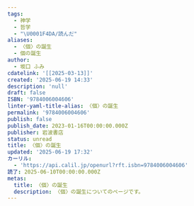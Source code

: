 ```yaml
---
tags:
  - 神学
  - 哲学
  - "\U0001F4DA/読んだ"
aliases:
  - 〈個〉の誕生
  - 個の誕生
author:
  - 坂口 ふみ
cdatelink: '[[2025-03-13]]'
created: '2025-06-19 14:33'
description: 'null'
draft: false
ISBN: '9784006004606'
linter-yaml-title-alias: 〈個〉の誕生
permalink: '9784006004606'
publish: false
publish_date: 2023-01-16T00:00:00.000Z
publisher: 岩波書店
status: unread
title: 〈個〉の誕生
updated: '2025-06-19 17:32'
カーリル:
  - 'https://api.calil.jp/openurl?rft.isbn=9784006004606'
読了: 2025-06-10T00:00:00.000Z
metas:
  title: 〈個〉の誕生
  description: 〈個〉の誕生についてのページです。
---
```


